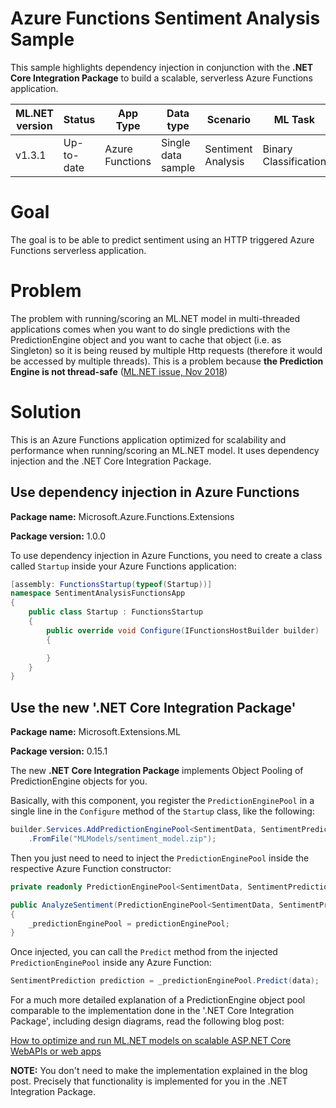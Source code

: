 # Azure Functions Sentiment Analysis Sample 

This sample highlights dependency injection in conjunction with the **.NET Core Integration Package** to build a scalable, serverless Azure Functions application. 


| ML.NET version | Status                        | App Type    | Data type | Scenario            | ML Task                   | Algorithms                  |
|----------------|-------------------------------|-------------|-----------|---------------------|---------------------------|-----------------------------|
| v1.3.1           | Up-to-date | Azure Functions | Single data sample | Sentiment Analysis | Binary   Classification | Linear Classification |


# Goal

The goal is to be able to predict sentiment using an HTTP triggered Azure Functions serverless application.

# Problem

The problem with running/scoring an ML.NET model in multi-threaded applications comes when you want to do single predictions with the PredictionEngine object and you want to cache that object (i.e. as Singleton) so it is being reused by multiple Http requests (therefore it would be accessed by multiple threads). This is a problem because **the Prediction Engine is not thread-safe** ([ML.NET issue, Nov 2018](https://github.com/dotnet/machinelearning/issues/1718))

# Solution

This is an Azure Functions application optimized for scalability and performance when running/scoring an ML.NET model. It uses dependency injection and the .NET Core Integration Package.

## Use dependency injection in Azure Functions

**Package name:** Microsoft.Azure.Functions.Extensions

**Package version:** 1.0.0

To use dependency injection in Azure Functions, you need to create a class called `Startup` inside your Azure Functions application:

```csharp
[assembly: FunctionsStartup(typeof(Startup))]
namespace SentimentAnalysisFunctionsApp
{
    public class Startup : FunctionsStartup
    {
        public override void Configure(IFunctionsHostBuilder builder)
        {

        }
    }
}
```

## Use the new '.NET Core Integration Package'

**Package name:** Microsoft.Extensions.ML

**Package version:** 0.15.1

The new **.NET Core Integration Package** implements Object Pooling of PredictionEngine objects for you.

Basically, with this component, you register the `PredictionEnginePool` in a single line in the `Configure` method of the `Startup` class, like the following:

```csharp
builder.Services.AddPredictionEnginePool<SentimentData, SentimentPrediction>()
    .FromFile("MLModels/sentiment_model.zip");
```

Then you just need to need to inject the `PredictionEnginePool` inside the respective Azure Function constructor:

```csharp
private readonly PredictionEnginePool<SentimentData, SentimentPrediction> _predictionEnginePool;

public AnalyzeSentiment(PredictionEnginePool<SentimentData, SentimentPrediction> predictionEnginePool)
{
    _predictionEnginePool = predictionEnginePool;
}
```

Once injected, you can call the `Predict` method from the injected `PredictionEnginePool` inside any Azure Function:

```csharp
SentimentPrediction prediction = _predictionEnginePool.Predict(data);
```

For a much more detailed explanation of a PredictionEngine object pool comparable to the implementation done in the '.NET Core Integration Package', including design diagrams, read the following blog post:

[How to optimize and run ML.NET models on scalable ASP.NET Core WebAPIs or web apps](https://devblogs.microsoft.com/cesardelatorre/how-to-optimize-and-run-ml-net-models-on-scalable-asp-net-core-webapis-or-web-apps/)

**NOTE:** You don't need to make the implementation explained in the blog post. Precisely that functionality is implemented for you in the .NET Integration Package. 
